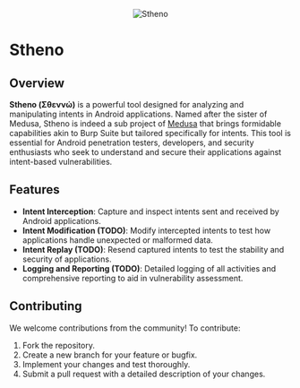 <p align="center">
  <img src="https://github.com/Ch0pin/stheno/assets/4659186/0c82c3da-1a89-43b5-9b8f-4c161dfc5c5c" alt="Stheno">
</p>

# Stheno

## Overview

**Stheno (Σθεννώ)** is a powerful tool designed for analyzing and manipulating intents in Android applications. Named after the sister of Medusa, Stheno is indeed a sub project of [Medusa](https://github.com/Ch0pin/medusa) that brings formidable capabilities akin to Burp Suite but tailored specifically for intents. This tool is essential for Android penetration testers, developers, and security enthusiasts who seek to understand and secure their applications against intent-based vulnerabilities.

## Features

- **Intent Interception**: Capture and inspect intents sent and received by Android applications. 
- **Intent Modification (TODO)**: Modify intercepted intents to test how applications handle unexpected or malformed data.
- **Intent Replay (TODO)**: Resend captured intents to test the stability and security of applications.
- **Logging and Reporting (TODO)**: Detailed logging of all activities and comprehensive reporting to aid in vulnerability assessment.


## Contributing

We welcome contributions from the community! To contribute:

1. Fork the repository.
2. Create a new branch for your feature or bugfix.
3. Implement your changes and test thoroughly.
4. Submit a pull request with a detailed description of your changes.
